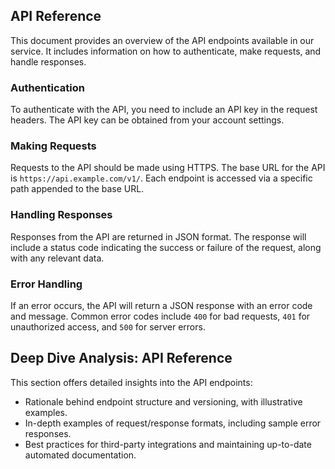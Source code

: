 ## API Reference

This document provides an overview of the API endpoints available in our service. It includes information on how to authenticate, make requests, and handle responses.

### Authentication

To authenticate with the API, you need to include an API key in the request headers. The API key can be obtained from your account settings.

### Making Requests

Requests to the API should be made using HTTPS. The base URL for the API is `https://api.example.com/v1/`. Each endpoint is accessed via a specific path appended to the base URL.

### Handling Responses

Responses from the API are returned in JSON format. The response will include a status code indicating the success or failure of the request, along with any relevant data.

### Error Handling

If an error occurs, the API will return a JSON response with an error code and message. Common error codes include `400` for bad requests, `401` for unauthorized access, and `500` for server errors.

## Deep Dive Analysis: API Reference

This section offers detailed insights into the API endpoints:
- Rationale behind endpoint structure and versioning, with illustrative examples.
- In-depth examples of request/response formats, including sample error responses.
- Best practices for third-party integrations and maintaining up-to-date automated documentation.
